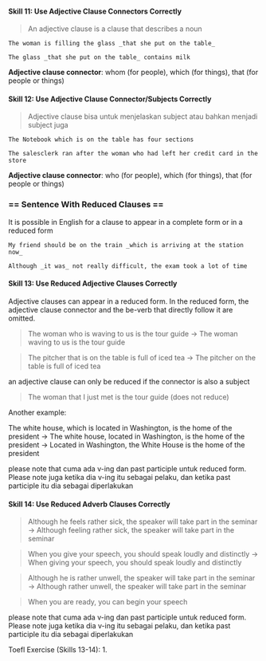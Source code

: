 #### Skill 11: Use Adjective Clause Connectors Correctly

> An adjective clause is a clause that describes a noun

`The woman is filling the glass _that she put on the table_`

`The glass _that she put on the table_ contains milk`

**Adjective clause connector**: whom (for people), which (for things), that (for people or things)

#### Skill 12: Use Adjective Clause Connector/Subjects Correctly

> Adjective clause bisa untuk menjelaskan subject atau bahkan menjadi subject juga

`The Notebook which is on the table has four sections`

`The salesclerk ran after the woman who had left her credit card in the store`

**Adjective clause connector**: who (for people), which (for things), that (for people or things)

### == Sentence With Reduced Clauses ==

It is possible in English for a clause to appear in a complete form or in a reduced form

`My friend should be on the train _which is arriving at the station now_`

`Although _it was_ not really difficult, the exam took a lot of time`

#### Skill 13: Use Reduced Adjective Clauses Correctly

Adjective clauses can appear in a reduced form. In the reduced form, the adjective clause connector 
and the be-verb that directly follow it are omitted.

> The woman who is waving to us is the tour guide -> The woman waving to us is the tour guide

> The pitcher that is on the table is full of iced tea -> The pitcher on the table is full of iced tea

an adjective clause can only be reduced if the connector is also a subject

> The woman that I just met is the tour guide (does not reduce)

Another example:

The white house, which is located in Washington, is the home of the president -> The white house, located in Washington, is the home of the president
-> Located in Washington, the White House is the home of the president

please note that cuma ada v-ing dan past participle untuk reduced form. Please note juga ketika dia v-ing itu sebagai pelaku, dan ketika past participle itu dia sebagai diperlakukan

#### Skill 14: Use Reduced Adverb Clauses Correctly

> Although he feels rather sick, the speaker will take part in the seminar -> Although feeling rather sick, the speaker will take part in the seminar

> When you give your speech, you should speak loudly and distinctly -> When giving your speech, you should speak loudly and distinctly

> Although he is rather unwell, the speaker will take part in the seminar -> Although rather unwell, the speaker will take part in the seminar

> When you are ready, you can begin your speech

please note that cuma ada v-ing dan past participle untuk reduced form. Please note juga ketika dia v-ing itu sebagai pelaku, dan ketika past participle itu dia sebagai diperlakukan

Toefl Exercise (Skills 13-14):
1. 


